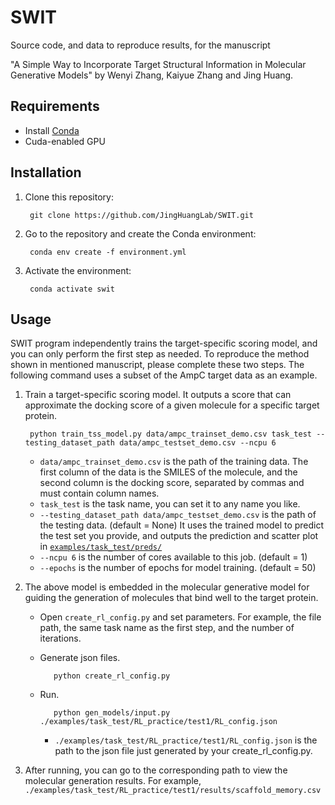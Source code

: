 # SWIT
Source code, and data to reproduce results, for the manuscript

"A Simple Way to Incorporate Target Structural Information in Molecular Generative Models" by Wenyi Zhang, Kaiyue Zhang and Jing Huang.

## Requirements
* Install [Conda](https://conda.io/projects/conda/en/latest/index.html)
* Cuda-enabled GPU

## Installation
1. Clone this repository: 

        git clone https://github.com/JingHuangLab/SWIT.git
        
2. Go to the repository and create the Conda environment:
   
        conda env create -f environment.yml

3. Activate the environment:
   
        conda activate swit

## Usage
SWIT program independently trains the target-specific scoring model, and you can only perform the first step as needed. To reproduce the method shown in mentioned manuscript, please complete these two steps. The following command uses a subset of the AmpC target data as an example.
1. Train a target-specific scoring model. It outputs a score that can approximate the docking score of a given molecule for a specific target protein.
  
        python train_tss_model.py data/ampc_trainset_demo.csv task_test --testing_dataset_path data/ampc_testset_demo.csv --ncpu 6
  
    * `data/ampc_trainset_demo.csv` is the path of the training data. The first column of the data is the SMILES of the molecule, and the second column is the docking score, separated by commas and must contain column names.
    * `task_test` is the task name, you can set it to any name you like.
    * `--testing_dataset_path data/ampc_testset_demo.csv`  is the path of the testing data. (default = None) It uses the trained model to predict the test set you provide, and outputs the prediction and scatter plot in [`examples/task_test/preds/`](examples/task_test/preds/)
    * `--ncpu 6` is the number of cores available to this job. (default = 1)
    * `--epochs` is the number of epochs for model training. (default = 50)
  
2. The above model is embedded in the molecular generative model for guiding the generation of molecules that bind well to the target protein. 
   - Open `create_rl_config.py` and set parameters. For example, the file path, the same task name as the first step, and the number of iterations.
   - Generate json files.
  
            python create_rl_config.py
        
   - Run.
  
            python gen_models/input.py ./examples/task_test/RL_practice/test1/RL_config.json
        
     * `./examples/task_test/RL_practice/test1/RL_config.json` is the path to the json file just generated by your create_rl_config.py.
3. After running, you can go to the corresponding path to view the molecular generation results. For example, `./examples/task_test/RL_practice/test1/results/scaffold_memory.csv`
          
        
